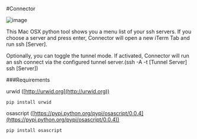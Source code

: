 #Connector

![image](http://i.imgur.com/rXttICG.png?1)

This Mac OSX python tool shows you a menu list of your ssh servers. If you choose a server and press enter, Connector will open a new iTerm Tab and run ssh [Server].

Optionally, you can toggle the tunnel mode. If activated, Connector will run an ssh connect via the configured tunnel server.(ssh -A -t [Tunnel Server] ssh [Server])

###Requirements

urwid ([http://urwid.org](http://urwid.org))

`pip install urwid`

osascript ([https://pypi.python.org/pypi/osascript/0.0.4](https://pypi.python.org/pypi/osascript/0.0.4))

`pip install osascript`